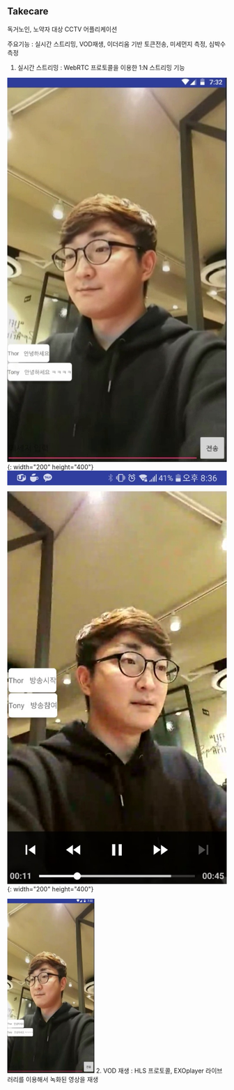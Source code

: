 ## Takecare

독거노인, 노약자 대상 CCTV 어플리케이션

주요기능 : 실시간 스트리밍, VOD재생, 이더리움 기반 토큰전송, 미세먼지 측정, 심박수 측정

1. 실시간 스트리밍 : WebRTC 프로토콜을 이용한 1:N 스트리밍 기능

![RealTimeStreaming](./githubImages/RealTimeStreaming.jpg){: width="200" height="400"} ![PlayVOD](./githubImages/PlayVod.jpg) {: width="200" height="400"}

<img src = './githubImages/RealTimeStreaming.jpg' width='200' height='400'/>
2. VOD 재생 : HLS 프로토콜, EXOplayer 라이브러리를 이용해서 녹화된 영상을 재생











